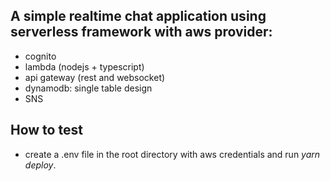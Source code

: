 ## A simple realtime chat application using serverless framework with aws provider:

-   cognito
-   lambda (nodejs + typescript)
-   api gateway (rest and websocket)
-   dynamodb: single table design
-   SNS

## How to test

-   create a .env file in the root directory with aws credentials and run _yarn deploy_.
